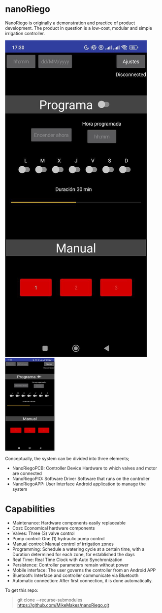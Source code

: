 # nanoRiego
NanoRiego is originally a demonstration and practice of product development. The product in question is a low-cost, modular and simple irrigation controller.

![Iface1](/nanoRiegoDOC/editables/resources/gui1.jpg)
<img src="/nanoRiegoDOC/editables/resources/gui1.jpg" width="160" height="300">

Conceptually, the system can be divided into three elements;
* NanoRiegoPCB: Controller Device Hardware to which valves and motor are connected 
* NanoRiegoPIO: Software Driver Software that runs on the controller 
* NanoRiegoAPP: User Interface Android application to manage the system

# Capabilities
* Maintenance: Hardware components easily replaceable
* Cost: Economical hardware components
* Valves: Three (3) valve control
* Pump control: One (1) hydraulic pump control
* Manual control: Manual control of irrigation zones
* Programming: Schedule a watering cycle at a certain time, with a Duration determined for each zone, for established the days
* Real Time: Real Time Clock with Auto Synchronization
* Persistence: Controller parameters remain without power
* Mobile interface: The user governs the controller from an Android APP
* Bluetooth: Interface and controller communicate via Bluetooth
* Automatic connection: After first connection, it is done automatically.

To get this repo:  
> git clone --recurse-submodules https://github.com/MikeMakes/nanoRiego.git
